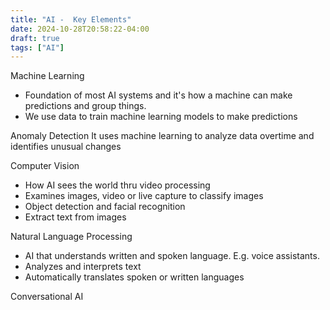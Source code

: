 ```yaml
---
title: "AI -  Key Elements"
date: 2024-10-28T20:58:22-04:00
draft: true
tags: ["AI"]
---
```


Machine Learning
* Foundation of most AI systems and it's how a machine can make predictions and group things. 
* We use data to train machine learning models to make predictions

Anomaly Detection
It uses machine learning to analyze data overtime and identifies unusual changes

Computer Vision
* How AI sees the world thru video processing
* Examines images, video or live capture to classify images
* Object detection and facial recognition
* Extract text from images

Natural Language Processing
* AI that understands written and spoken language. E.g. voice assistants. 
* Analyzes and interprets text
* Automatically translates spoken or written languages

Conversational AI